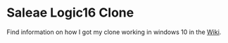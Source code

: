 # Saleae Logic16 Clone

Find information on how I got my clone working in windows 10 in the [Wiki](https://github.com/anno73/Saleae-Logic16-Clone/wiki).
